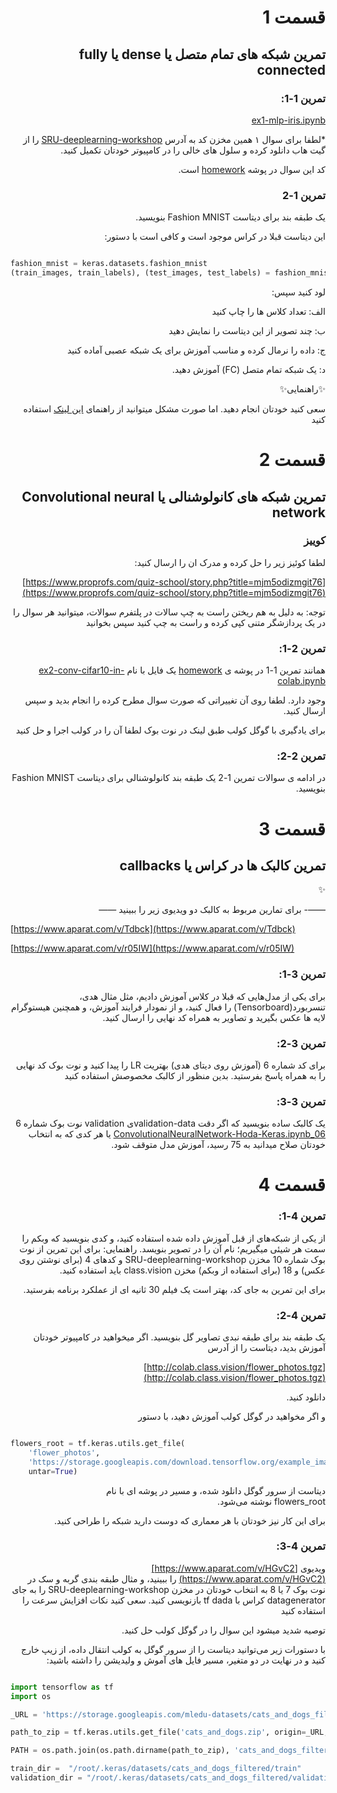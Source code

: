 <div dir="rtl">

# قسمت 1
## تمرین شبکه های تمام متصل یا dense یا fully connected

### تمرین 1-1:

[ex1-mlp-iris.ipynb](https://nbviewer.jupyter.org/github/alireza-akhavan/SRU-deeplearning-workshop/blob/master/homework/ex1-mlp-iris.ipynb)


*لطفا برای  سوال ۱ همین مخزن کد به آدرس [SRU-deeplearning-workshop](https://github.com/Alireza-Akhavan/SRU-deeplearning-workshop) را از گیت هاب دانلود کرده و سلول های خالی را در کامپیوتر خودتان تکمیل کنید.

کد این سوال در پوشه  [homework](https://github.com/Alireza-Akhavan/SRU-deeplearning-workshop/tree/master/homework) است.  

### تمرین 1-2

یک طبقه بند برای دیتاست Fashion MNIST بنویسید.

این دیتاست قبلا در کراس موجود است و کافی است با دستور:
</div>

```python

fashion_mnist = keras.datasets.fashion_mnist
(train_images, train_labels), (test_images, test_labels) = fashion_mnist.load_data()

```

<div dir="rtl">

لود کنید
سپس:

الف: تعداد کلاس ها را چاپ کنید

ب: چند تصویر از این دیتاست را نمایش دهید

ج: داده را نرمال کرده و مناسب آموزش برای یک شبکه عصبی آماده کنید


د: یک شبکه تمام متصل (FC) آموزش دهید.

:sparkles:راهنمایی:sparkles:

سعی کنید خودتان انجام دهید. اما صورت مشکل میتوانید از راهنمای 
[این لینک](https://www.tensorflow.org/tutorials/keras/classification)
استفاده کنید



# قسمت 2
## تمرین شبکه های کانولوشنالی  یا Convolutional neural network

### کوییز

لطفا کوئیز زیر را حل کرده و مدرک ان را  ارسال کنید:

[https://www.proprofs.com/quiz-school/story.php?title=mjm5odizmgit76](https://www.proprofs.com/quiz-school/story.php?title=mjm5odizmgit76)

توجه: به دلیل به هم ریختن راست به چپ سالات در پلتفرم سوالات، میتوانید هر سوال را در یک پردازشگر متنی کپی کرده و راست به چپ کنید سپس بخوانید

### تمرین 2-1:

همانند  تمرین 1-1 در پوشه ی [homework](https://github.com/Alireza-Akhavan/SRU-deeplearning-workshop/tree/master/homework)
یک فایل با نام
[ex2-conv-cifar10-in-colab.ipynb](https://nbviewer.jupyter.org/github/alireza-akhavan/SRU-deeplearning-workshop/blob/master/homework/ex2-conv-cifar10-in-colab.ipynb)

وجود دارد. لطفا روی آن تغییراتی که صورت سوال مطرح کرده را انجام بدید و سپس ارسال کنید.

برای یادگیری با گوگل کولب طبق لینک در نوت بوک لطفا آن را در کولب اجرا و حل کنید

### تمرین 2-2:


در ادامه ی سوالات  تمرین 1-2
یک طبقه بند کانولوشنالی برای دیتاست Fashion MNIST بنویسید.



# قسمت 3
## تمرین کالبک ها در کراس یا callbacks

:sparkles:

——- برای تمارین مربوط به کالبک  دو ویدیوی زیر را ببینید ——

</div>

[https://www.aparat.com/v/Tdbck](https://www.aparat.com/v/Tdbck)

[https://www.aparat.com/v/r05IW](https://www.aparat.com/v/r05IW)

<div dir="rtl">

### تمرین 3-1:

برای یکی از مدل‌هایی که قبلا در کلاس آموزش دادیم، مثل مثال هدی،
تنسربورد(Tensorboard) را فعال کنید، و از نمودار فرایند آموزش، و همچنین هیستوگرام لایه ها عکس بگیرید و تصاویر به همراه کد نهایی را ارسال کنید.

### تمرین 3-2:

برای کد شماره 6 (آموزش روی دیتای هدی) 
بهتریت LR را پیدا کنید و نوت بوک کد نهایی را به همراه پاسخ بفرستید.
بدین منظور از کالبک مخصوصش استفاده کنید

### تمرین 3-3:

یک کالبک ساده بنویسید که اگر دقت validation-dataی validation نوت بوک شماره 6 
[06_ConvolutionalNeuralNetwork-Hoda-Keras.ipynb](nbviewer.jupyter.org/github/Alireza-Akhavan/SRU-deeplearning-workshop/blob/master/06_ConvolutionalNeuralNetwork-Hoda-Keras.ipynb)
یا هر کدی که به انتخاب خودتان صلاح میدانید
به 75 رسید، آموزش مدل متوقف شود.

</div>

<div dir="rtl">

# قسمت 4

### تمرین 4-1:

  
از یکی از شبکه‌های از قبل آموزش داده شده استفاده کنید، و کدی بنویسید که وبکم را سمت هر شیئی میگیریم؛ نام آن را در تصویر بنویسد.
راهنمایی:
برای این تمرین از نوت بوک شماره 10 مخزن SRU-deeplearning-workshop
و کدهای 4 (برای نوشتن روی عکس)  و 18 (برای استفاده از وبکم) مخزن class.vision 
باید استفاده کنید.

برای این تمرین به جای کد، بهتر است یک فیلم 30 ثانیه ای از عملکرد برنامه بفرستید.



### تمرین 4-2:

یک طبقه بند برای طبقه نبدی تصاویر گل بنویسید.
اگر میخواهید در کامپیوتر خودتان آموزش بدید، دیتاست را از آدرس

[http://colab.class.vision/flower_photos.tgz](http://colab.class.vision/flower_photos.tgz)

دانلود کنید.

و اگر مخواهید در گوگل کولب آموزش دهید،
با دستور

</div>

```python

flowers_root = tf.keras.utils.get_file(
    'flower_photos',
    'https://storage.googleapis.com/download.tensorflow.org/example_images/flower_photos.tgz',
    untar=True)
```

<div dir="rtl">

دیتاست از سرور گوگل دانلود شده، و مسیر در پوشه ای با نام  
flowers_root
 نوشته می‌شود.

برای این کار نیز خودتان با هر معماری که دوست دارید شبکه را طراحی کنید.
  
  
### تمرین 4-3:

ویدیوی
[https://www.aparat.com/v/HGvC2](https://www.aparat.com/v/HGvC2)
را ببینید، و  مثال طبقه بندی گربه و سک در نوت بوک 7 یا 8 به انتخاب خودتان در مخزن SRU-deeplearning-workshop را به جای datagenerator کراس با tf dada بازنویسی کنید.
سعی کنید نکات افزایش سرعت را استفاده کنید

توصیه شدید میشود این سوال را در گوگل کولب حل کنید.

با دستورات زیر می‌توانید دیتاست را از سرور گوگل به کولب انتقال داده، از زیپ خارج کنید و در نهایت در دو متغیر، مسیر فایل های آموش و ولیدیشن را داشته باشید:

</div>

```python

import tensorflow as tf
import os

_URL = 'https://storage.googleapis.com/mledu-datasets/cats_and_dogs_filtered.zip'

path_to_zip = tf.keras.utils.get_file('cats_and_dogs.zip', origin=_URL, extract=True)

PATH = os.path.join(os.path.dirname(path_to_zip), 'cats_and_dogs_filtered')

train_dir =  "/root/.keras/datasets/cats_and_dogs_filtered/train"
validation_dir = "/root/.keras/datasets/cats_and_dogs_filtered/validation"

```


